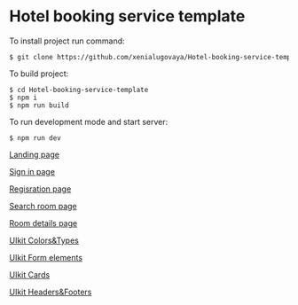 # Hotel booking service template

<p>To install project run command:</p>
<code><pre>$ git clone https://github.com/xenialugovaya/Hotel-booking-service-template</pre></code>
<p>To build project:</p>
<code><pre>
$ cd Hotel-booking-service-template
$ npm i
$ npm run build
</pre></code>
<p>To run development mode and start server:</p>
<code><pre>
$ npm run dev
</pre></code>

<p><a href='https://xenialugovaya.github.io/Hotel-booking-service-template/dist/landing-page.html'>Landing page</a></p>
<p><a href='https://xenialugovaya.github.io/Hotel-booking-service-template/dist/sign-in.html'>Sign in page</a></p>
<p><a href='https://xenialugovaya.github.io/Hotel-booking-service-template/dist/registration.html'>Regisration page</a></p>
<p><a href='https://xenialugovaya.github.io/Hotel-booking-service-template/dist/search-room.html'>Search room page</a></p>
<p><a href='https://xenialugovaya.github.io/Hotel-booking-service-template/dist/room-details.html'>Room details page</a></p>
<p><a href='https://xenialugovaya.github.io/Hotel-booking-service-template/dist/uikit-colors-type.html'>UIkit Colors&Types</a></p>
<p><a href='https://xenialugovaya.github.io/Hotel-booking-service-template/dist/uikit-form-elements.html'>UIkit Form elements</a></p>
<p><a href='https://xenialugovaya.github.io/Hotel-booking-service-template/dist/uikit-cards.html'>UIkit Cards</a></p>
<p><a href='https://xenialugovaya.github.io/Hotel-booking-service-template/dist/uikit-headers-footers.html'>UIkit Headers&Footers</a></p>


